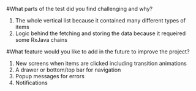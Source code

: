 #What parts of the test did you find challenging and why?

1. The whole vertical list because it contained many different types of items
2. Logic behind the fetching and storing the data because it requeired some RxJava chains

#What feature would you like to add in the future to improve the project?

1. New screens when items are clicked including transition animations
2. A drawer or bottom/top bar for navigation
3. Popup messages for errors
4. Notifications